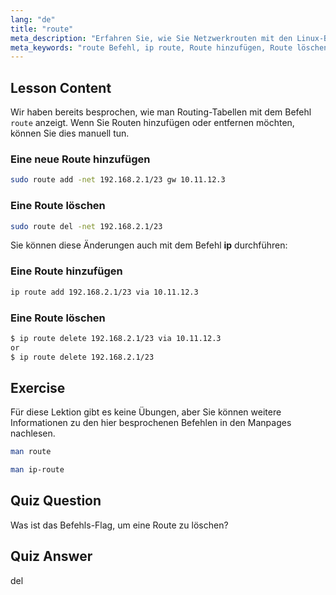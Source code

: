 ```yaml
---
lang: "de"
title: "route"
meta_description: "Erfahren Sie, wie Sie Netzwerkrouten mit den Linux-Befehlen route und ip hinzufügen und löschen. Verstehen Sie die Verwaltung von Routing-Tabellen für Anfänger und fortgeschrittene Benutzer."
meta_keywords: "route Befehl, ip route, Route hinzufügen, Route löschen, Linux-Netzwerk, Routing-Tabelle, Linux-Tutorial, Anfängerleitfaden"
---
```


## Lesson Content

Wir haben bereits besprochen, wie man Routing-Tabellen mit dem Befehl `route` anzeigt. Wenn Sie Routen hinzufügen oder entfernen möchten, können Sie dies manuell tun.

### Eine neue Route hinzufügen

```bash
sudo route add -net 192.168.2.1/23 gw 10.11.12.3
```

### Eine Route löschen

```bash
sudo route del -net 192.168.2.1/23
```

Sie können diese Änderungen auch mit dem Befehl **ip** durchführen:

### Eine Route hinzufügen

```bash
ip route add 192.168.2.1/23 via 10.11.12.3
```

### Eine Route löschen

```bash
$ ip route delete 192.168.2.1/23 via 10.11.12.3
or
$ ip route delete 192.168.2.1/23
```

## Exercise

Für diese Lektion gibt es keine Übungen, aber Sie können weitere Informationen zu den hier besprochenen Befehlen in den Manpages nachlesen.

```bash
man route
```

```bash
man ip-route
```

## Quiz Question

Was ist das Befehls-Flag, um eine Route zu löschen?

## Quiz Answer

del
